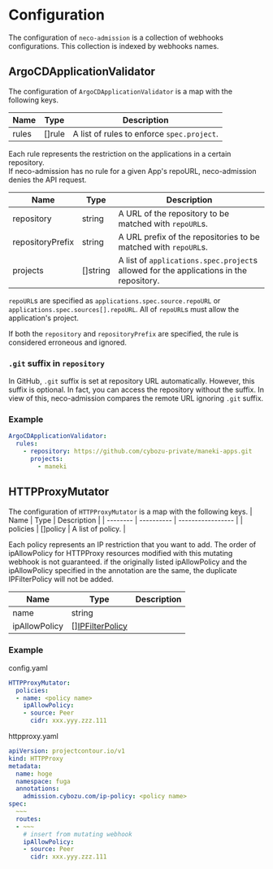 Configuration
=============

The configuration of `neco-admission` is a collection of webhooks configurations.
This collection is indexed by webhooks names.

ArgoCDApplicationValidator
-------------------------

The configuration of `ArgoCDApplicationValidator` is a map with the following keys.

| Name  | Type     | Description                                |
| ----- | -------- | ------------------------------------------ |
| rules | \[\]rule | A list of rules to enforce `spec.project`. |

Each rule represents the restriction on the applications in a certain repository.  
If neco-admission has no rule for a given App's repoURL, neco-admission denies the API request.

| Name             | Type       | Description                                                                            |
| ---------------- | ---------- | -------------------------------------------------------------------------------------- |
| repository       | string     | A URL of the repository to be matched with `repoURL`s.                                 |
| repositoryPrefix | string     | A URL prefix of the repositories to be matched with `repoURL`s.                        |
| projects         | \[\]string | A list of `applications.spec.project`s allowed for the applications in the repository. |

`repoURL`s are specified as `applications.spec.source.repoURL` or `applications.spec.sources[].repoURL`.
All of `repoURL`s must allow the application's project.

If both the `repository` and `repositoryPrefix` are specified, the rule is considered erroneous and ignored.

### `.git` suffix in `repository`

In GitHub, `.git` suffix is set at repository URL automatically. However, this suffix is optional. In fact, you can access the repository without the suffix.
In view of this, neco-admission compares the remote URL ignoring `.git` suffix.

### Example

```yaml
ArgoCDApplicationValidator:
  rules:
    - repository: https://github.com/cybozu-private/maneki-apps.git
      projects:
        - maneki
```

HTTPProxyMutator
----------------

The configuration of `HTTPProxyMutator` is a map with the following keys.
| Name     | Type       | Description       |
| -------- | ---------- | ----------------- |
| policies | \[\]policy | A list of policy. |

Each policy represents an IP restriction that you want to add.
The order of ipAllowPolicy for HTTPProxy resources modified with this mutating webhook is not guaranteed.
if the originally listed ipAllowPolicy and the ipAllowPolicy specified in the annotation are the same, the duplicate IPFilterPolicy will not be added.

| Name          | Type                                                                                                      | Description |
| ------------- | --------------------------------------------------------------------------------------------------------- | ----------- |
| name          | string                                                                                                    |             |
| ipAllowPolicy | \[\][IPFilterPolicy](https://projectcontour.io/docs/main/config/api/#projectcontour.io/v1.IPFilterPolicy) |             |

### Example

config.yaml
```yaml
HTTPProxyMutator:
  policies:
  - name: <policy name>
    ipAllowPolicy:
    - source: Peer
      cidr: xxx.yyy.zzz.111
```

httpproxy.yaml
```yaml
apiVersion: projectcontour.io/v1
kind: HTTPProxy
metadata:
  name: hoge
  namespace: fuga
  annotations:
    admission.cybozu.com/ip-policy: <policy name>
spec:
  ~~~
  routes:
  - ~~~
    # insert from mutating webhook
    ipAllowPolicy:
    - source: Peer
      cidr: xxx.yyy.zzz.111
```
